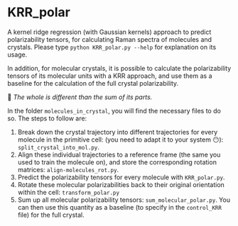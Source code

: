 # KRR_polar
A kernel ridge regression (with Gaussian kernels) approach to predict polarizability tensors, for calculating Raman spectra of molecules and crystals.
Please type `python KRR_polar.py --help` for explanation on its usage.

In addition, for molecular crystals, it is possible to calculate the polarizability tensors of its molecular units 
with a KRR approach, and use them as a baseline for the calculation of the full crystal polarizability.

:older_man: _The whole is different than the sum of its parts._

In the folder `molecules_in_crystal`, you will find the necessary files to do so. The steps to follow are:
1) Break down the crystal trajectory into different trajectories for every molecule in the primitive cell:
(you need to adapt it to your system :no_mouth:): `split_crystal_into_mol.py`.
2) Align these individual trajectories to a reference frame (the same you used to train the molecule on), 
and store the corresponding rotation matrices: `align-molecules_rot.py`.
3) Predict the polarizability tensors for every molecule with `KRR_polar.py`.
4) Rotate these molecular polarizabilities back to their original orientation within the cell:
`transform_polar.py`
5) Sum up all molecular polarizability tensors: `sum_molecular_polar.py`.
You can then use this quantity as a baseline (to specify in the `control_KRR` file) for the full crystal.
